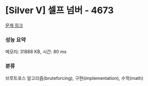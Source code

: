 # [Silver V] 셀프 넘버 - 4673 

[문제 링크](https://www.acmicpc.net/problem/4673) 

### 성능 요약

메모리: 31888 KB, 시간: 80 ms

### 분류

브루트포스 알고리즘(bruteforcing), 구현(implementation), 수학(math)

